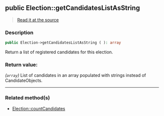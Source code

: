 ## public Election::getCandidatesListAsString

> [Read it at the source](https://github.com/julien-boudry/Condorcet/blob/master/src/ElectionProcess/CandidatesProcess.php#L56)

### Description    

```php
public Election->getCandidatesListAsString ( ): array
```

Return a list of registered candidates for this election.
    

### Return value:   

*(```array```)* List of candidates in an array populated with strings instead of CandidateObjects.


---------------------------------------

### Related method(s)      

* [Election::countCandidates](/Docs/ApiReferences/Election%20Class/public%20Election--countCandidates.md)    
